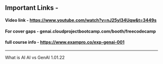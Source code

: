 ## Important Links - 
#### Video link - https://www.youtube.com/watch?v=nJ25yl34Uqw&t=3449s
#### For cover gaps - genai.cloudprojectbootcamp.com/booth/freecodecamp

#### full course info - https://www.exampro.co/exp-genai-001

---

What is AI
AI vs GenAI
1.01.22
